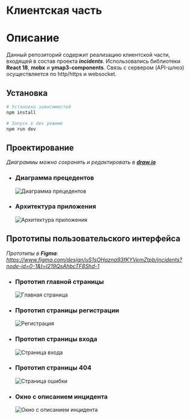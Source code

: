 # Клиентская часть 

# Описание
Данный репозиторий содержит реализацию клиентской части, входящей в состав проекта ***incidents***.
Использовались библиотеки **React 18**, **mobx** и **ymap3-components**.
Связь с сервером (API-шлюз) осуществляется по http/https и websocket.

## Установка

```bash
# Установка зависимостей
npm install

# Запуск в dev режиме
npm run dev
```

## Проектирование

_Диаграммы можно сохранять и редактировать в ***[draw.io](https://app.diagrams.net/)***_

- ### Диаграмма прецедентов
     ![Диаграмма прецедентов](https://github.com/ByeLarry/incidents-frontend/assets/120035099/246fc3bc-2a86-4948-9ce4-f2228c897f68)

- ### Архитектура приложения
    ![Архитектура приложения](https://github.com/ByeLarry/incidents-frontend/assets/120035099/53210464-38b9-4244-9e5b-3928bd0a54b1)

## Прототипы пользовательского интерфейса

_Прототипы в **Figma**: https://www.figma.com/design/uS1sOHazna93fKYVemZtpb/incidents?node-id=0-1&t=I219QsAhbcTF8Shd-1_

- ### Прототип главной страницы
  ![Главная страница](https://github.com/ByeLarry/incidents-frontend/assets/120035099/9e6d3036-5451-4641-9836-744bce41cc1f)

- ### Прототип страницы регистрации
  ![Регистрация](https://github.com/ByeLarry/incidents-frontend/assets/120035099/0b8cf9b1-144e-4a54-b91c-b8bc6dfcb0bd)

- ### Прототип страницы входа
  ![Страница входа](https://github.com/ByeLarry/incidents-frontend/assets/120035099/feda1642-3500-466e-846d-7ce0245b88b7)

- ### Прототип страницы 404
  ![Страница ошибки](https://github.com/ByeLarry/incidents-frontend/assets/120035099/388927f1-51af-4456-b7af-225a6589160b)

- ### Окно с описанием инцидента
  ![Окно с описанием инцидента](https://github.com/user-attachments/assets/4ebe520d-8945-449e-a39f-ff271e67866c)





